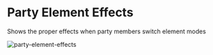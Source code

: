 # Party Element Effects
Shows the proper effects when party members switch element modes

![party-element-effects](https://user-images.githubusercontent.com/105614278/172338991-07b6abf2-77fe-43cd-8079-bb85e3f834f9.gif)
